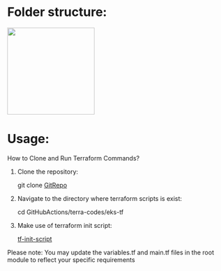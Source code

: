 # Folder structure:

<img src="https://github.com/user-attachments/assets/7226d812-9241-4f27-ac29-b7dda009aa75" width="200" height="200" />


# Usage:

How to Clone and Run Terraform Commands?

1) Clone the repository:
   
    git clone [GitRepo](https://github.com/thangacodes/GitHubActions.git)
   
3) Navigate to the directory where terraform scripts is exist:

    cd GitHubActions/terra-codes/eks-tf
   
4) Make use of terraform init script:

    [tf-init-script](https://github.com/thangacodes/terraform_usecases/blob/main/init_script_for_terraform.sh)

Please note: You may update the variables.tf and main.tf files in the root module to reflect your specific requirements
